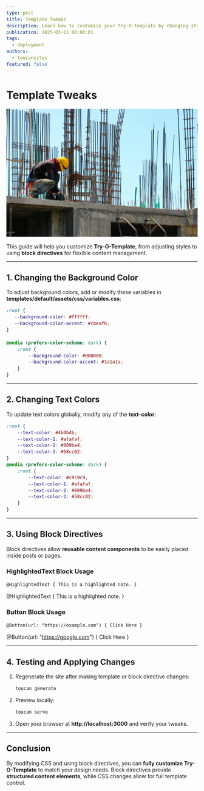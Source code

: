 ```yaml
---
type: post
title: Template Tweaks
description: Learn how to customize your Try-O-Template by changing styles and using block directives.
publication: 2025-03-11 00:00:01
tags:
  - deployment
authors:
  - toucansites
featured: false
---
```


# Template Tweaks

![Cover Image](./assets/cover.jpg)

This guide will help you customize **Try-O-Template**, from adjusting styles to using **block directives** for flexible content management.

---

## 1. Changing the Background Color

To adjust background colors, add or modify these variables in **templates/default/assets/css/variables.css**:

```css
:root {
   --background-color: #ffffff;
   --background-color-accent: #cbeafb;
}

@media (prefers-color-scheme: dark) {
    :root {
        --background-color: #000000;
        --background-color-accent: #1a1a1a;
    }
}
```

---

## 2. Changing Text Colors

To update text colors globally, modify any of the **text-color**:

```css
:root {
    --text-color: #4b4b4b;
    --text-color-1: #afafaf;
    --text-color-2: #009be4;
    --text-color-3: #58cc02;
}
@media (prefers-color-scheme: dark) {
    :root {
        --text-color: #c9c9c9;
        --text-color-1: #afafaf;
        --text-color-2: #009be4;
        --text-color-3: #58cc02;
    }
}
```

---

## 3. Using Block Directives

Block directives allow **reusable content components** to be easily placed inside posts or pages.

### **HighlightedText Block Usage**

```markdown
@HighlightedText { This is a highlighted note. }
```

@HighlightedText { This is a highlighted note. }

### **Button Block Usage**

```markdown
@Button(url: "https://example.com") { Click Here }
```

@Button(url: "https://google.com") { Click Here }

---

## 4. Testing and Applying Changes

1. Regenerate the site after making template or block directive changes:

   ```bash
   toucan generate
   ```

2. Preview locally:

   ```bash
   toucan serve
   ```

3. Open your browser at **http://localhost:3000** and verify your tweaks.

---

## Conclusion

By modifying CSS and using block directives, you can **fully customize Try-O-Template** to match your design needs. Block directives provide **structured content elements**, while CSS changes allow for full template control.
